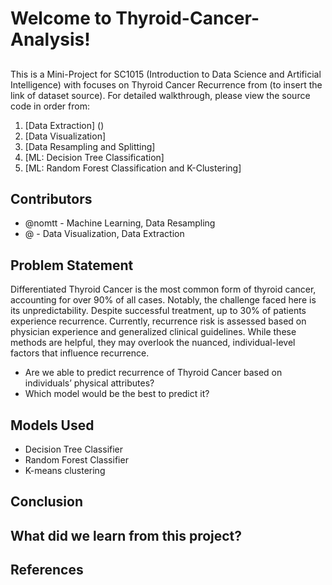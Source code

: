 # Welcome to Thyroid-Cancer-Analysis!

##
This is a Mini-Project for SC1015 (Introduction to Data Science and Artificial Intelligence) with focuses on Thyroid Cancer Recurrence from (to insert the link of dataset source). For detailed walkthrough, please view the source code in order from:

1. [Data Extraction] ()
2. [Data Visualization]
3. [Data Resampling and Splitting]
4. [ML: Decision Tree Classification]
5. [ML: Random Forest Classification and K-Clustering]
  
## Contributors

- @nomtt - Machine Learning, Data Resampling 
- @ - Data Visualization, Data Extraction 

## Problem Statement
Differentiated Thyroid Cancer is the most common form of thyroid cancer, accounting for over 90% of all cases. Notably, the challenge faced here is its unpredictability. Despite successful treatment, up to 30% of patients experience recurrence. Currently, recurrence risk is assessed based on physician experience and generalized clinical guidelines. While these methods are helpful, they may overlook the nuanced, individual-level factors that influence recurrence. 

- Are we able to predict recurrence of Thyroid Cancer based on individuals’ physical attributes?
- Which model would be the best to predict it?

## Models Used
- Decision Tree Classifier
- Random Forest Classifier
- K-means clustering

## Conclusion

## What did we learn from this project?

## References

